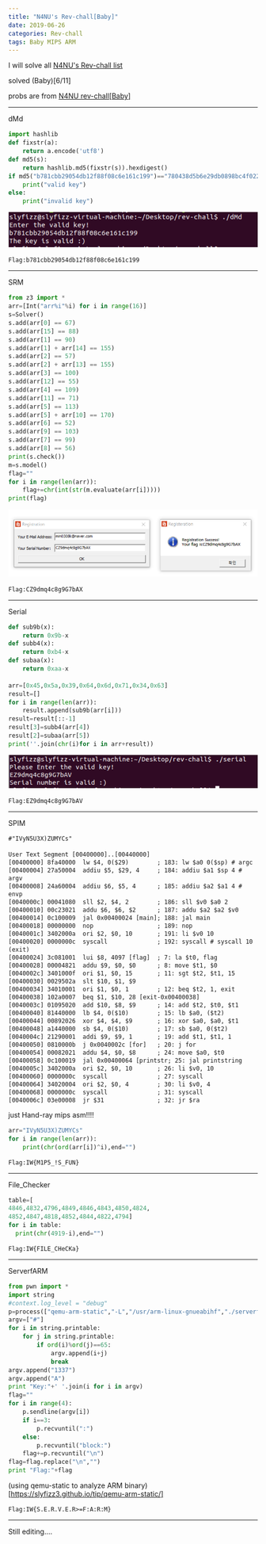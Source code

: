 ```yaml
---
title: "N4NU's Rev-chall[Baby]"
date: 2019-06-26
categories: Rev-chall
tags: Baby MIPS ARM
---
```

I will solve all [N4NU's Rev-chall list](https://pastebin.com/q7LGi8w5)

solved (Baby)[6/11]

probs are from
[N4NU rev-chall[Baby]](https://github.com/N4NU/Reversing-Challenges-List/tree/master/Baby)

-------------------------------------

dMd

```python
import hashlib
def fixstr(a):
    return a.encode('utf8')
def md5(s):
    return hashlib.md5(fixstr(s)).hexdigest()
if md5("b781cbb29054db12f88f08c6e161c199")=="780438d5b6e29db0898bc4f0225935c0":
    print("valid key")
else:
    print("invalid key")
```
![dMd](https://raw.githubusercontent.com/slyfizz3/slyfizz3.github.io/master/image/Rev-chall/Baby/dMd.png)

```
Flag:b781cbb29054db12f88f08c6e161c199
```
-----

SRM

```python
from z3 import *
arr=[Int("arr%i"%i) for i in range(16)]
s=Solver()
s.add(arr[0] == 67)
s.add(arr[15] == 88)
s.add(arr[1] == 90)
s.add(arr[1] + arr[14] == 155)
s.add(arr[2] == 57)
s.add(arr[2] + arr[13] == 155)
s.add(arr[3] == 100)
s.add(arr[12] == 55)
s.add(arr[4] == 109)
s.add(arr[11] == 71)
s.add(arr[5] == 113)
s.add(arr[5] + arr[10] == 170)
s.add(arr[6] == 52)
s.add(arr[9] == 103)
s.add(arr[7] == 99)
s.add(arr[8] == 56)
print(s.check())
m=s.model()
flag=""
for i in range(len(arr)):
	flag+=chr(int(str(m.evaluate(arr[i]))))
print(flag)
```

![SRM](https://raw.githubusercontent.com/slyfizz3/slyfizz3.github.io/master/image/Rev-chall/Baby/SRM.png)

```
Flag:CZ9dmq4c8g9G7bAX
```

-----

Serial

```python
def sub9b(x):
	return 0x9b-x
def subb4(x):
	return 0xb4-x
def subaa(x):
	return 0xaa-x

arr=[0x45,0x5a,0x39,0x64,0x6d,0x71,0x34,0x63]
result=[]
for i in range(len(arr)):
	result.append(sub9b(arr[i]))
result=result[::-1]
result[3]=subb4(arr[4])
result[2]=subaa(arr[5])
print(''.join(chr(i)for i in arr+result))
```

![Serial](https://raw.githubusercontent.com/slyfizz3/slyfizz3.github.io/master/image/Rev-chall/Baby/Serial.png)

```
Flag:EZ9dmq4c8g9G7bAV
```

-----


SPIM

```
#"IVyN5U3X)ZUMYCs"

User Text Segment [00400000]..[00440000]
[00400000] 8fa40000  lw $4, 0($29)        ; 183: lw $a0 0($sp) # argc 
[00400004] 27a50004  addiu $5, $29, 4     ; 184: addiu $a1 $sp 4 # argv 
[00400008] 24a60004  addiu $6, $5, 4      ; 185: addiu $a2 $a1 4 # envp 
[0040000c] 00041080  sll $2, $4, 2        ; 186: sll $v0 $a0 2 
[00400010] 00c23021  addu $6, $6, $2      ; 187: addu $a2 $a2 $v0 
[00400014] 0c100009  jal 0x00400024 [main]; 188: jal main 
[00400018] 00000000  nop                  ; 189: nop 
[0040001c] 3402000a  ori $2, $0, 10       ; 191: li $v0 10 
[00400020] 0000000c  syscall              ; 192: syscall # syscall 10 (exit) 
[00400024] 3c081001  lui $8, 4097 [flag]  ; 7: la $t0, flag 
[00400028] 00004821  addu $9, $0, $0      ; 8: move $t1, $0 
[0040002c] 3401000f  ori $1, $0, 15       ; 11: sgt $t2, $t1, 15 
[00400030] 0029502a  slt $10, $1, $9          
[00400034] 34010001  ori $1, $0, 1        ; 12: beq $t2, 1, exit 
[00400038] 102a0007  beq $1, $10, 28 [exit-0x00400038] 
[0040003c] 01095020  add $10, $8, $9      ; 14: add $t2, $t0, $t1 
[00400040] 81440000  lb $4, 0($10)        ; 15: lb $a0, ($t2) 
[00400044] 00892026  xor $4, $4, $9       ; 16: xor $a0, $a0, $t1 
[00400048] a1440000  sb $4, 0($10)        ; 17: sb $a0, 0($t2) 
[0040004c] 21290001  addi $9, $9, 1       ; 19: add $t1, $t1, 1 
[00400050] 0810000b  j 0x0040002c [for]   ; 20: j for 
[00400054] 00082021  addu $4, $0, $8      ; 24: move $a0, $t0 
[00400058] 0c100019  jal 0x00400064 [printstr; 25: jal printstring 
[0040005c] 3402000a  ori $2, $0, 10       ; 26: li $v0, 10 
[00400060] 0000000c  syscall              ; 27: syscall 
[00400064] 34020004  ori $2, $0, 4        ; 30: li $v0, 4 
[00400068] 0000000c  syscall              ; 31: syscall 
[0040006c] 03e00008  jr $31               ; 32: jr $ra 
```

just Hand-ray mips asm!!!!

```python
arr="IVyN5U3X)ZUMYCs"
for i in range(len(arr)):
	print(chr(ord(arr[i])^i),end="")
```

```
Flag:IW{M1P5_!S_FUN}
```
-----

File_Checker

```python
table=[
4846,4832,4796,4849,4846,4843,4850,4824,
4852,4847,4818,4852,4844,4822,4794]
for i in table:
  print(chr(4919-i),end="")
```

```
Flag:IW{FILE_CHeCKa}
```
-----

ServerfARM

```python
from pwn import *
import string
#context.log_level = "debug"
p=process(["qemu-arm-static","-L","/usr/arm-linux-gnueabihf","./serverfarm",'f','i','z','z'])
argv=["#"]
for i in string.printable:
	for j in string.printable:
		if ord(i)%ord(j)==65:
			argv.append(i+j)
			break
argv.append("1337")
argv.append("A")
print "Key:"+' '.join(i for i in argv)
flag=""
for i in range(4):
	p.sendline(argv[i])
	if i==3:
		p.recvuntil(":")
	else:
		p.recvuntil("block:")
	flag+=p.recvuntil("\n")
flag=flag.replace("\n","")
print "Flag:"+flag
```

(using qemu-static to analyze ARM binary)[https://slyfizz3.github.io/tip/qemu-arm-static/]

```
Flag:IW{S.E.R.V.E.R>=F:A:R:M}
```
-----

Still editing....

